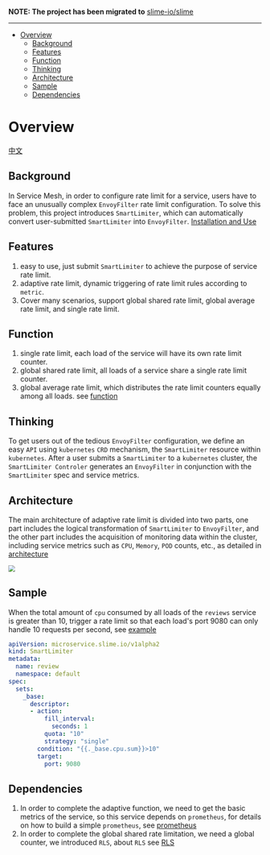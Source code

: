 **NOTE: The project has been migrated to** [slime-io/slime](https://github.com/slime-io/slime/tree/master/staging/src/slime.io/slime/modules/limiter)

---

- [Overview](#overview)
  - [Background](#background)
  - [Features](#features)
  - [Function](#function)
  - [Thinking](#thinking)
  - [Architecture](#architecture)
  - [Sample](#sample)
  - [Dependencies](#dependencies)
# Overview
  
[中文](./README_ZH.md)

## Background

In Service Mesh, in order to configure rate limit for a service, users have to face an unusually complex `EnvoyFilter` rate limit configuration. To solve this problem, this project introduces `SmartLimiter`, which can automatically convert user-submitted `SmartLimiter` into `EnvoyFilter`. [Installation and Use](./document/smartlimiter.md#installation-and-usage)

## Features

1. easy to use, just submit `SmartLimiter` to achieve the purpose of service rate limit.
2. adaptive rate limit, dynamic triggering of rate limit rules according to `metric`. 
3. Cover many scenarios, support global shared rate limit, global average rate limit, and single rate limit.

## Function
1. single rate limit, each load of the service will have its own rate limit counter. 
2. global shared rate limit, all loads of a service share a single rate limit counter. 
3. global average rate limit, which distributes the rate limit counters equally among all loads.
see [function](./document/smartlimiter.md#smartlimiter)

## Thinking

To get users out of the tedious `EnvoyFilter` configuration, we define an easy `API` using `kubernetes` `CRD` mechanism, the `SmartLimiter` resource within `kubernetes`. After a user submits a `SmartLimiter` to a `kubernetes` cluster, the `SmartLimiter Controler` generates an `EnvoyFilter` in conjunction with the `SmartLimiter` spec and service metrics.

## Architecture

The main architecture of adaptive rate limit is divided into two parts, one part includes the logical transformation of `SmartLimiter` to `EnvoyFilter`, and the other part includes the acquisition of monitoring data within the cluster, including service metrics such as `CPU`, `Memory`, `POD` counts, etc., as detailed in [architecture]()

<img src="./media/SmartLimiter.png" style="zoom:80%;" />

## Sample

When the total amount of `cpu` consumed by all loads of the `reviews` service is greater than 10, trigger a rate limit so that each load's port 9080 can only handle 10 requests per second, see [example](./document/smartlimiter.md#example)

~~~yaml
apiVersion: microservice.slime.io/v1alpha2
kind: SmartLimiter
metadata:
  name: review
  namespace: default
spec:
  sets:
    _base:
      descriptor:
      - action:
          fill_interval:
            seconds: 1
          quota: "10"
          strategy: "single"
        condition: "{{._base.cpu.sum}}>10"
        target:
          port: 9080
~~~

## Dependencies

1. In order to complete the adaptive function, we need to get the basic metrics of the service, so this service depends on `prometheus`, for details on how to build a simple `prometheus`, see [prometheus](./document/smartlimiter.md#installing-prometheus)
2. In order to complete the global shared rate limitation, we need a global counter, we introduced `RLS`, about `RLS` see [RLS](./document/smartlimiter.md#installing-rls--redis)


